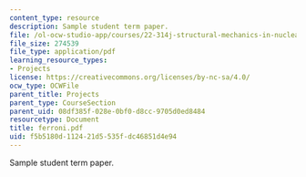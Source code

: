 ```yaml
---
content_type: resource
description: Sample student term paper.
file: /ol-ocw-studio-app/courses/22-314j-structural-mechanics-in-nuclear-power-technology-fall-2006/f5b5180d112421d5535fdc46851d4e94_ferroni.pdf
file_size: 274539
file_type: application/pdf
learning_resource_types:
- Projects
license: https://creativecommons.org/licenses/by-nc-sa/4.0/
ocw_type: OCWFile
parent_title: Projects
parent_type: CourseSection
parent_uid: 08df385f-028e-0bf0-d8cc-9705d0ed8484
resourcetype: Document
title: ferroni.pdf
uid: f5b5180d-1124-21d5-535f-dc46851d4e94
---
```

Sample student term paper.
